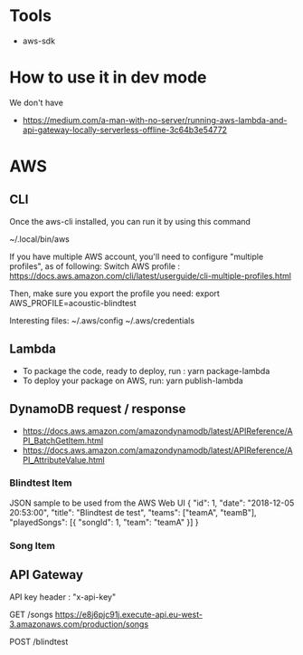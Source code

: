 # Tools

- aws-sdk

# How to use it in dev mode

We don't have

- https://medium.com/a-man-with-no-server/running-aws-lambda-and-api-gateway-locally-serverless-offline-3c64b3e54772

# AWS

## CLI

Once the aws-cli installed, you can run it by using this command

~/.local/bin/aws

If you have multiple AWS account, you'll need to configure "multiple profiles", as of following: Switch AWS profile : https://docs.aws.amazon.com/cli/latest/userguide/cli-multiple-profiles.html 

Then, make sure you export the profile you need:
export AWS_PROFILE=acoustic-blindtest

Interesting files:
~/.aws/config
~/.aws/credentials


## Lambda

- To package the code, ready to deploy, run : yarn package-lambda
- To deploy your package on AWS, run: yarn publish-lambda

## DynamoDB request / response

- https://docs.aws.amazon.com/amazondynamodb/latest/APIReference/API_BatchGetItem.html
- https://docs.aws.amazon.com/amazondynamodb/latest/APIReference/API_AttributeValue.html

### Blindtest Item

JSON sample to be used from the AWS Web UI
{
  "id": 1,
  "date": "2018-12-05 20:53:00",
  "title": "Blindtest de test",
  "teams": ["teamA", "teamB"],
  "playedSongs": [{
    "songId": 1,
    "team": "teamA"
  }]
}

### Song Item

## API Gateway

API key header : "x-api-key"

GET /songs
https://e8j6pjc91j.execute-api.eu-west-3.amazonaws.com/production/songs

POST /blindtest